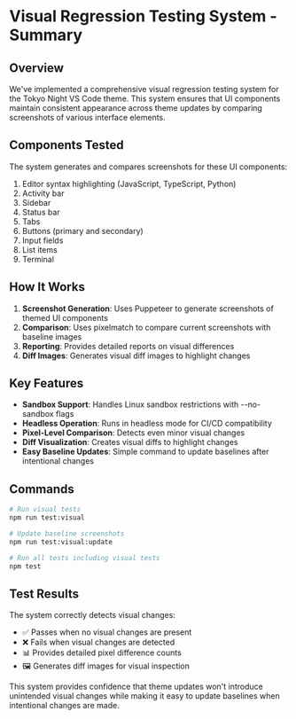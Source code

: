 # Visual Regression Testing System - Summary

## Overview

We've implemented a comprehensive visual regression testing system for the Tokyo Night VS Code theme. This system ensures that UI components maintain consistent appearance across theme updates by comparing screenshots of various interface elements.

## Components Tested

The system generates and compares screenshots for these UI components:

1. Editor syntax highlighting (JavaScript, TypeScript, Python)
2. Activity bar
3. Sidebar
4. Status bar
5. Tabs
6. Buttons (primary and secondary)
7. Input fields
8. List items
9. Terminal

## How It Works

1. **Screenshot Generation**: Uses Puppeteer to generate screenshots of themed UI components
2. **Comparison**: Uses pixelmatch to compare current screenshots with baseline images
3. **Reporting**: Provides detailed reports on visual differences
4. **Diff Images**: Generates visual diff images to highlight changes

## Key Features

- **Sandbox Support**: Handles Linux sandbox restrictions with --no-sandbox flags
- **Headless Operation**: Runs in headless mode for CI/CD compatibility
- **Pixel-Level Comparison**: Detects even minor visual changes
- **Diff Visualization**: Creates visual diffs to highlight changes
- **Easy Baseline Updates**: Simple command to update baselines after intentional changes

## Commands

```bash
# Run visual tests
npm run test:visual

# Update baseline screenshots
npm run test:visual:update

# Run all tests including visual tests
npm test
```

## Test Results

The system correctly detects visual changes:
- ✅ Passes when no visual changes are present
- ❌ Fails when visual changes are detected
- 📊 Provides detailed pixel difference counts
- 🖼️ Generates diff images for visual inspection

This system provides confidence that theme updates won't introduce unintended visual changes while making it easy to update baselines when intentional changes are made.